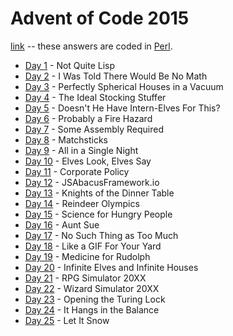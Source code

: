 # Advent of Code 2015

[link](https://adventofcode.com/2015) -- these answers are coded in [Perl](../languages/Perl.md).

- [Day 1](./01/README-01.md) - Not Quite Lisp
- [Day 2](./02/README-02.md) - I Was Told There Would Be No Math
- [Day 3](./03/README-03.md) - Perfectly Spherical Houses in a Vacuum
- [Day 4](./04/README-04.md) - The Ideal Stocking Stuffer
- [Day 5](./05/README-05.md) - Doesn't He Have Intern-Elves For This?
- [Day 6](./06/README-06.md) - Probably a Fire Hazard
- [Day 7](./07/README-07.md) - Some Assembly Required
- [Day 8](./08/README-08.md) - Matchsticks
- [Day 9](./09/README-09.md) - All in a Single Night
- [Day 10](./10/README-10.md) - Elves Look, Elves Say
- [Day 11](./11/README-11.md) - Corporate Policy
- [Day 12](./12/README-12.md) - JSAbacusFramework.io
- [Day 13](./13/README-13.md) - Knights of the Dinner Table
- [Day 14](./14/README-14.md) - Reindeer Olympics
- [Day 15](./15/README-15.md) - Science for Hungry People
- [Day 16](./16/README-16.md) - Aunt Sue
- [Day 17](./17/README-17.md) - No Such Thing as Too Much
- [Day 18](./18/README-18.md) - Like a GIF For Your Yard
- [Day 19](./19/README-19.md) - Medicine for Rudolph
- [Day 20](./20/README-20.md) - Infinite Elves and Infinite Houses
- [Day 21](./21/README-21.md) - RPG Simulator 20XX
- [Day 22](./22/README-22.md) - Wizard Simulator 20XX
- [Day 23](./23/README-23.md) - Opening the Turing Lock
- [Day 24](./24/README-24.md) - It Hangs in the Balance
- [Day 25](./25/README-25.md) - Let It Snow
